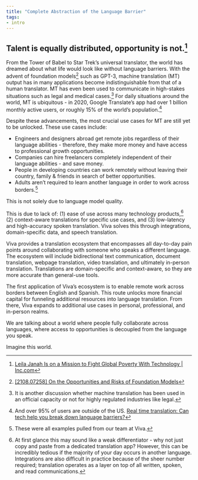 ```yaml
---
title: "Complete Abstraction of the Language Barrier"
tags:
- intro
---
```


## Talent is equally distributed, opportunity is not.[^1]

From the Tower of Babel to Star Trek’s universal translator, the world has dreamed about what life would look like without language barriers. With the advent of foundation models[^2] such as GPT-3, machine translation (MT) output has in many applications become indistinguishable from that of a human translator. MT has even been used to communicate in high-stakes situations such as legal and medical cases.[^3] For daily situations around the world, MT is ubiquitous - in 2020, Google Translate’s app had over 1 billion monthly active users, or roughly 15% of the world’s population.[^4] 

Despite these advancements, the most crucial use cases for MT are still yet to be unlocked. These use cases include:  

-   Engineers and designers abroad get remote jobs regardless of their language abilities - therefore, they make more money and have access to professional growth opportunities. 
-   Companies can hire freelancers completely independent of their language abilities - and save money.
-   People in developing countries can work remotely without leaving their country, family & friends in search of better opportunities.
-   Adults aren’t required to learn another language in order to work across borders.[^5]

This is not solely due to language model quality. 

This is due to lack of: (1) ease of use across many technology products,[^6] (2) context-aware translations for specific use cases, and (3) low-latency and high-accuracy spoken translation. Viva solves this through integrations, domain-specific data, and speech translation.   

Viva provides a translation ecosystem that encompasses all day-to-day pain points around collaborating with someone who speaks a different language. The ecosystem will include bidirectional text communication, document translation, webpage translation, video translation, and ultimately in-person translation. Translations are domain-specific and context-aware, so they are more accurate than general-use tools. 

The first application of Viva’s ecosystem is to enable remote work across borders between English and Spanish. This route unlocks more financial capital for funneling additional resources into language translation. From there, Viva expands to additional use cases in personal, professional, and in-person realms. 

We are talking about a world where people fully collaborate across languages, where access to opportunities is decoupled from the language you speak.

Imagine this world.



[^1]: [Leila Janah Is on a Mission to Fight Global Poverty With Technology | Inc.com](https://www.inc.com/inc-live/leila-janah-is-on-a-mission-to-fight-global-poverty-with-technology.html?cid=search)
[^2]: [[2108.07258] On the Opportunities and Risks of Foundation Models](https://arxiv.org/abs/2108.07258)
[^3]: It is another discussion whether machine translation has been used in an official capacity or not for highly regulated industries like legal.
[^4]: And over 95% of users are outside of the US. [Real time translation: Can tech help you break down language barriers?](https://www.usatoday.com/story/tech/2020/02/05/translation-tech-solutions-language-barriers-google-translate-interpreter/4596091002/)
[^5]: These were all examples pulled from our team at Viva.
[^6]: At first glance this may sound like a weak differentiator - why not just copy and paste from a dedicated translation app? However, this can be incredibly tedious if the majority of your day occurs in another language. Integrations are also difficult in practice because of the sheer number required; translation operates as a layer on top of all written, spoken, and read communications.